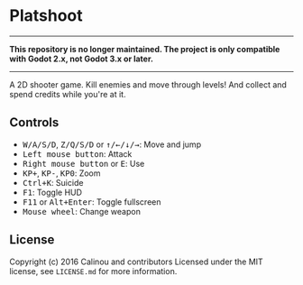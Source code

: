 # Platshoot

___

**This repository is no longer maintained. The project is only compatible with
Godot 2.x, not Godot 3.x or later.**

___

A 2D shooter game. Kill enemies and move through levels! And collect and spend
credits while you're at it.

## Controls

- <kbd>W/A/S/D</kbd>, <kbd>Z/Q/S/D</kbd> or <kbd>↑/←/↓/→</kbd>: Move and jump
- <kbd>Left mouse button</kbd>: Attack
- <kbd>Right mouse button</kbd> or <kbd>E</kbd>: Use
- <kbd>KP+</kbd>, <kbd>KP-</kbd>, <kbd>KP0</kbd>: Zoom
- <kbd>Ctrl+K</kbd>: Suicide
- <kbd>F1</kbd>: Toggle HUD
- <kbd>F11</kbd> or <kbd>Alt+Enter</kbd>: Toggle fullscreen
- <kbd>Mouse wheel</kbd>: Change weapon

## License

Copyright (c) 2016 Calinou and contributors
Licensed under the MIT license, see `LICENSE.md` for more information.
